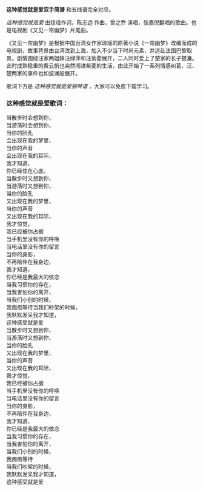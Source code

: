 

**这种感觉就是爱双手简谱** 和五线谱完全对应。

_这种感觉就是爱_ 由琼瑶作词，陈志远 作曲，曾之乔 演唱，张嘉倪翻唱的歌曲。也是电视剧《又见一帘幽梦》片尾曲。

《又见一帘幽梦》是根据中国台湾女作家琼瑶的原著小说《一帘幽梦》改编而成的电视剧，故事背景由台湾改到上海，加入不少当下时尚元素，并远赴法国巴黎取景。剧情围绕汪家两姐妹汪绿萍和汪紫菱展开，二人同时爱上了楚家的长子楚濂。此时成熟稳重的费云帆也突然闯进紫菱的生活，由此开始了一系列情感纠葛，汪、楚两家的事件也如波澜般展开。

歌词下方是 _这种感觉就是爱钢琴谱_ ，大家可以免费下载学习。

### 这种感觉就是爱歌词：

当散步时会想到你，  
当游荡时会想到你，  
当你的脸孔  
会出现在我的梦里，  
当你的声音  
会出现在我的耳际，  
我才知道，  
你已经住在心底。  
当散步时又想到你，  
当游荡时又想到你，  
当你的脸孔  
又出现在我的梦里，  
当你的声音  
又出现在我的耳际，  
我才惊觉，  
我已经被你占据  
当手机里没有你的呼唤  
当电话里没有你的留言  
当你的身影，  
不再陪伴在我身边，  
我才知道，  
你已经是我最大的依恋  
当我习惯你的存在，  
当我害怕你的离开，  
当我们小别的时候，  
我痴痴等待当我们吵架的时候，  
我默默发呆我才知道，  
这种感受就是爱  
当散步时又想到你，  
当游荡时又想到你，  
当你的脸孔  
又出现在我的梦里，  
当你的声音  
又出现在我的耳际，  
我才惊觉，  
我已经被你占据  
当手机里没有你的呼唤  
当电话里没有你的留言  
当你的身影，  
不再陪伴在我身边，  
我才知道，  
你已经是我最大的依恋  
当我习惯你的存在，  
当我害怕你的离开，  
当我们小别的时候，  
我痴痴等待  
当我们吵架的时候，  
我默默发呆我才知道，  
这种感受就是爱


